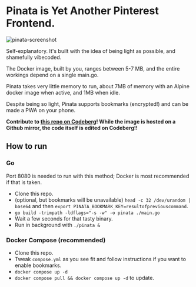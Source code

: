 # Pinata is Yet Another Pinterest Frontend.

<img src="https://codeberg.org/gigirassy/pinata/raw/branch/main/screenies/pinata.png" alt="pinata-screenshot">

Self-explanatory. It's built with the idea of being light as possible, and shamefully vibecoded.

The Docker image, built by you, ranges between 5-7 MB, and the entire workings depend on a single main.go.

Pinata takes very little memory to run, about 7MB of memory with an Alpine docker image when active, and 1MB when idle.

Despite being so light, Pinata supports bookmarks (encrypted!) and can be made a PWA on your phone.


**Contribute to <a href="https://codeberg.org/gigirassy/pinata/">this repo on Codeberg</a>! While the image is hosted on a Github mirror, the code itself is edited on Codeberg!!**

## How to run

### Go

Port 8080 is needed to run with this method; Docker is most recommended if that is taken.

* Clone this repo.
* (optional, but bookmarks will be unavailable) ``head -c 32 /dev/urandom | base64`` and then ``export PINATA_BOOKMARK_KEY=resultofpreviouscommand``.
* ``go build -trimpath -ldflags="-s -w" -o pinata ./main.go``
* Wait a few seconds for that tasty binary.
* Run in background with ``./pinata &``

### Docker Compose (recommended)

* Clone this repo.
* Tweak ``compose.yml`` as you see fit and follow instructions if you want to enable bookmarks.
* ``docker compose up -d``
* ``docker compose pull && docker compose up -d`` to update.
